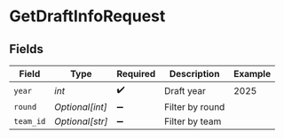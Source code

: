 # GetDraftInfoRequest


## Fields

| Field              | Type               | Required           | Description        | Example            |
| ------------------ | ------------------ | ------------------ | ------------------ | ------------------ |
| `year`             | *int*              | :heavy_check_mark: | Draft year         | 2025               |
| `round`            | *Optional[int]*    | :heavy_minus_sign: | Filter by round    |                    |
| `team_id`          | *Optional[str]*    | :heavy_minus_sign: | Filter by team     |                    |
